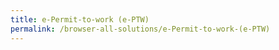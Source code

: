 ```yaml
---
title: e-Permit-to-work (e-PTW)
permalink: /browser-all-solutions/e-Permit-to-work-(e-PTW)
---
```


